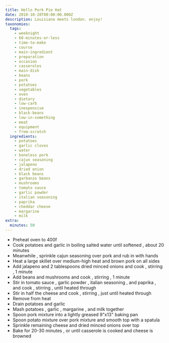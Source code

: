 ```yaml
---
title: Hello Pork Pie Hat
date: 2010-10-28T00:00:00.000Z
description: Louisiana meets london. enjoy!
taxonomies:
  tags:
    - weeknight
    - 60-minutes-or-less
    - time-to-make
    - course
    - main-ingredient
    - preparation
    - occasion
    - casseroles
    - main-dish
    - beans
    - pork
    - potatoes
    - vegetables
    - oven
    - dietary
    - low-carb
    - inexpensive
    - black-beans
    - low-in-something
    - meat
    - equipment
    - from-scratch
  ingredients:
    - potatoes
    - garlic cloves
    - water
    - boneless pork
    - cajun seasoning
    - jalapeno
    - dried onion
    - black beans
    - garbanzo beans
    - mushrooms
    - tomato sauce
    - garlic powder
    - italian seasoning
    - paprika
    - cheddar cheese
    - margarine
    - milk
extra:
  minutes: 50
---
```

 - Preheat oven to 400f
 - Cook potatoes and garlic in boiling salted water until softened , about 20 minutes
 - Meanwhile , sprinkle cajun seasoning over pork and rub in with hands
 - Heat a large skillet over medium-high heat and brown pork on all sides
 - Add jalapeno and 2 tablespoons dried minced onions and cook , stirring , 1 minute
 - Add beans and mushrooms and cook , stirring , 1 minute
 - Stir in tomato sauce , garlic powder , italian seasoning , and paprika , and cook , stirring , until heated through
 - Stir in half the cheese and cook , stirring , just until heated through
 - Remove from heat
 - Drain potatoes and garlic
 - Mash potatoes , garlic , margarine , and milk together
 - Spoon pork mixture into a lightly greased 9"x13" baking pan
 - Spoon potato mixture over pork mixture and smooth top with a spatula
 - Sprinkle remaining cheese and dried minced onions over top
 - Bake for 20-30 minutes , or until casserole is cooked and cheese is browned
